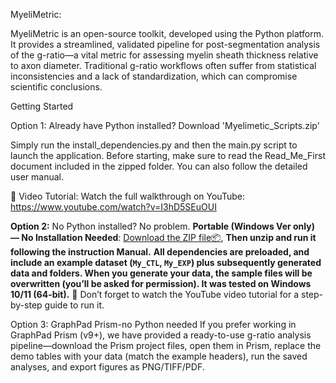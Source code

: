 MyeliMetric:

MyeliMetric is an open-source toolkit, developed using the Python platform. It provides a streamlined, validated pipeline for post-segmentation analysis of the g-ratio—a vital metric for assessing myelin sheath thickness relative to axon diameter. Traditional g-ratio workflows often suffer from statistical inconsistencies and a lack of standardization, which can compromise scientific conclusions.

Getting Started

Option 1: Already have Python installed? Download 'Myelimetic_Scripts.zip'

Simply run the install_dependencies.py and then the main.py script to launch the application.
Before starting, make sure to read the Read_Me_First document included in the zipped folder.
You can also follow the detailed user manual.

🎥 Video Tutorial:
Watch the full walkthrough on YouTube:
https://www.youtube.com/watch?v=I3hD5SEuOUI

**Option 2:** 
No Python installed? No problem.
**Portable (Windows Ver only) — No Installation Needed**: [Download the ZIP file📦](https://uofi.box.com/s/6479js3utghw4kz4iga1i1xdy2k2o5sr), **Then unzip and run it following the instruction Manual.**
**All dependencies are preloaded, and include an example dataset (`My_CTL`, `My_EXP`) plus subsequently generated data and folders. When you generate your data, the sample files will be overwritten (you’ll be asked for permission). It was tested on Windows 10/11 (64-bit).** 🎥 Don’t forget to watch the YouTube video tutorial for a step-by-step guide to run it.


Option 3: GraphPad Prism-no Python needed
If you prefer working in GraphPad Prism (v9+), we have provided a ready-to-use g-ratio analysis pipeline—download the Prism project files, open them in Prism, replace the demo tables with your data (match the example headers), run the saved analyses, and export figures as PNG/TIFF/PDF. 

